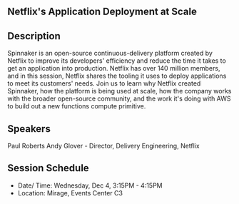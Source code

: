 ## Netflix's Application Deployment at Scale
## Description
Spinnaker is an open-source continuous-delivery platform created by Netflix to improve its developers' efficiency and reduce the time it takes to get an application into production. Netflix has over 140 million members, and in this session, Netflix shares the tooling it uses to deploy applications to meet its customers' needs. Join us to learn why Netflix created Spinnaker, how the platform is being used at scale, how the company works with the broader open-source community, and the work it's doing with AWS to build out a new functions compute primitive.
## Speakers
Paul Roberts
Andy Glover - Director, Delivery Engineering, Netflix
## Session Schedule
- Date/ Time: Wednesday, Dec 4, 3:15PM - 4:15PM
- Location: Mirage, Events Center C3